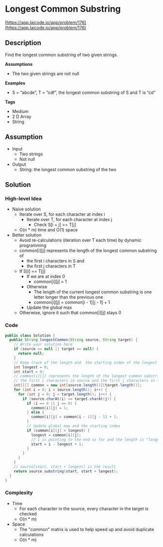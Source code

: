 # Longest Common Substring

[https://app.laicode.io/app/problem/176](https://app.laicode.io/app/problem/176)

## Description

Find the longest common substring of two given strings.

**Assumptions**

- The two given strings are not null

**Examples**

- S = “abcde”, T = “cdf”, the longest common substring of S and T is “cd”

**Tags**

- Medium
- 2 D Array
- String

## Assumption

- Input
  - Two strings
  - Not null
- Output
  - String: the longest common substring of  the two

## Solution

### High-level Idea

- Naive solution
  - Iterate over S, for each character at index i
    - Iterate over T, for each character at index j
      - Check S\[i + j\] == T\[j]
  - O(n * m) time and O(1) space
- Better solution
  - Avoid re-calculations (iteration over T each time) by dynamic programming
  - common\[i]\[j] represents the length of the longest common substring of 
    - the first i characters in S and
    - the first j characters in T
  - If S\[i] == T\[j]
    - If we are at index 0
      - common\[i]\[j] = 1
    - Otherwise
      - The length of the current longest common substring is one letter longer than the previous one
      - common\[i]\[j] = common\[i - 1]\[j - 1] + 1
    - Update the global max
  - Otherwise, ignore it such that common\[i]\[j] stays 0

### Code

```java
public class Solution {
  public String longestCommon(String source, String target) {
    // Write your solution here
    if (source == null || target == null) {
      return null;
    }
    // Keep track of the length and  the starting index of the longest common substring
    int longest = 0;
    int start = 0;
    // common[i][j] represents the length of the longest common substring of
    // the first i characters in source and the first j characters in target
    int[][] common = new int[source.length()][target.length()];
    for (int i = 0; i < source.length(); i++) {
      for (int j = 0; j < target.length(); j++) {
        if (source.charAt(i) == target.charAt(j)) {
          if (i == 0 || j == 0) {
            common[i][j] = 1;
          } else {
            common[i][j] = common[i - 1][j - 1] + 1;
          }
          // Update global max and the starting index
          if (common[i][j] > longest) {
            longest = common[i][j];
            // i is pointing to the end so far and the length is "longest"
            start = i - longest + 1;
          }
        }
      }
    }
    // source[start, start + longest] is the result
    return source.substring(start, start + longest);
  }
}
```

### Complexity

- Time
  - For each character in the source, every character in the target is checked
  - O(n * m)
- Space
  - The "common" matrix is used to help speed up and avoid duplicate calculations
  - O(n * m)